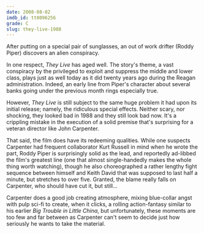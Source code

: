 ```yaml
---
date: 2008-08-02
imdb_id: tt0096256
grade: C
slug: they-live-1988
---
```


After putting on a special pair of sunglasses, an out of work drifter (Roddy Piper) discovers an alien conspiracy.

In one respect, _They Live_ has aged well. The story's theme, a vast conspiracy by the privileged to exploit and suppress the middle and lower class, plays just as well today as it did twenty years ago during the Reagan administration. Indeed, an early line from Piper's character about several banks going under the previous month rings especially true.

However, _They Live_ is still subject to the same huge problem it had upon its initial release; namely, the ridiculous special effects. Neither scary, nor shocking, they looked bad in 1988 and they still look bad now. It's a crippling mistake in the execution of a solid premise that's surprising for a veteran director like John Carpenter.

That said, the film does have its redeeming qualities. While one suspects Carpenter had frequent collaborator Kurt Russell in mind when he wrote the part, Roddy Piper is surprisingly solid as the lead, and reportedly ad-libbed the film's greatest line (one that almost single-handedly makes the whole thing worth watching), though he also choreographed a rather lengthy fight sequence between himself and Keith David that was supposed to last half a minute, but stretches to over five. Granted, the blame really falls on Carpenter, who should have cut it, but still...

Carpenter does a good job creating atmosphere, mixing blue-collar angst with pulp sci-fi to create, when it clicks, a rolling action-fantasy similar to his earlier <span data-imdb-id="tt0090728">_Big Trouble in Little China_</span>, but unfortunately, these moments are too few and far between as Carpenter can't seem to decide just how seriously he wants to take the material.
